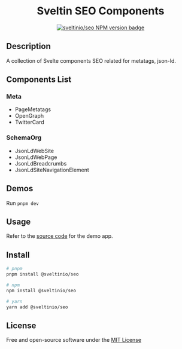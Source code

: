 <div align="center">
    <h1>Sveltin SEO Components</h1>
    <a href="https://www.npmjs.com/package/@sveltinio/seo" target="_blank"><img src="https://img.shields.io/npm/v/@sveltinio/seo.svg?style=flat" alt="sveltinio/seo NPM version badge" /></a>
</div>

## Description

A collection of Svelte components SEO related for metatags, json-ld.

## Components List

### Meta

- PageMetatags
- OpenGraph
- TwitterCard

### SchemaOrg

- JsonLdWebSite
- JsonLdWebPage
- JsonLdBreadcrumbs
- JsonLdSiteNavigationElement

## Demos

Run `pnpm dev`

## Usage

Refer to the [source code](https://github.com/sveltinio/sveltin-components-library/blob/main/packages/seo/src/routes/index.svelte) for the demo app.

## Install

```bash
# pnpm
pnpm install @sveltinio/seo

# npm
npm install @sveltinio/seo

# yarn
yarn add @sveltinio/seo
```

## License

Free and open-source software under the [MIT License](LICENSE)
